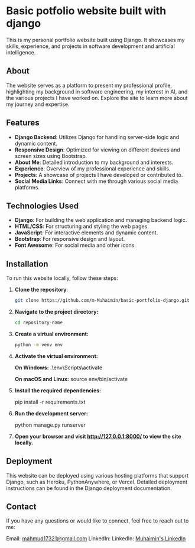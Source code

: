 # Basic potfolio website built with django

This is my personal portfolio website built using Django. It showcases my skills, experience, and projects in software development and artificial intelligence.

## About

The website serves as a platform to present my professional profile, highlighting my background in software engineering, my interest in AI, and the various projects I have worked on. Explore the site to learn more about my journey and expertise.

## Features

- **Django Backend**: Utilizes Django for handling server-side logic and dynamic content.
- **Responsive Design**: Optimized for viewing on different devices and screen sizes using Bootstrap.
- **About Me**: Detailed introduction to my background and interests.
- **Experience**: Overview of my professional experience and skills.
- **Projects**: A showcase of projects I have developed or contributed to.
- **Social Media Links**: Connect with me through various social media platforms.

## Technologies Used

- **Django**: For building the web application and managing backend logic.
- **HTML/CSS**: For structuring and styling the web pages.
- **JavaScript**: For interactive elements and dynamic content.
- **Bootstrap**: For responsive design and layout.
- **Font Awesome**: For social media and other icons.

## Installation

To run this website locally, follow these steps:

1. **Clone the repository**:
   ```bash
   git clone https://github.com/m-Muhaimin/basic-portfolio-django.git

2. **Navigate to the project directory:**

   ```bash
   cd repository-name

3. **Create a virtual environment:**

   ```bash
   python -m venv env
   
4. **Activate the virtual environment:**

   **On Windows:**
         .\env\Scripts\activate

   **On macOS and Linux:**
         source env/bin/activate
   
5. **Install the required dependencies:**

      pip install -r requirements.txt

6. **Run the development server:**

      python manage.py runserver

6. **Open your browser and visit http://127.0.0.1:8000/ to view the site locally.**

## Deployment
This website can be deployed using various hosting platforms that support Django, such as Heroku, PythonAnywhere, or Vercel. Detailed deployment instructions can be found in the Django deployment documentation.

## Contact
If you have any questions or would like to connect, feel free to reach out to me:

Email: mahmud17321@gmail.com
LinkedIn: LinkedIn: [Muhaimin's LinkedIn](https://www.linkedin.com/in/mahmud-al-muhaimin/)
